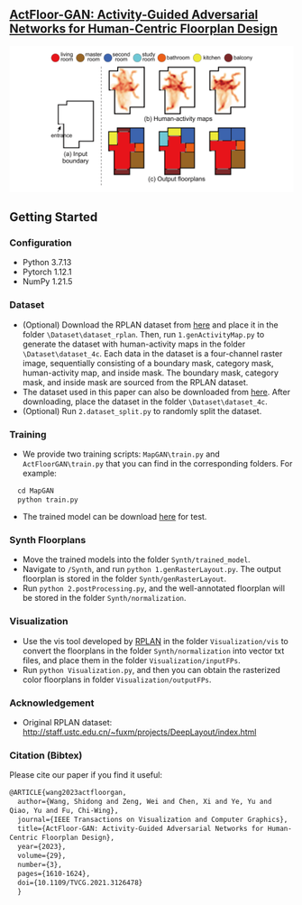 ## [ActFloor-GAN: Activity-Guided Adversarial Networks for Human-Centric Floorplan Design](https://arxiv.org/pdf/2111.03545)
![Paper Image](./ActFloorGAN.png)

## Getting Started

### Configuration
* Python 3.7.13
* Pytorch 1.12.1
* NumPy 1.21.5

### Dataset

* (Optional) Download the RPLAN dataset from [here](http://staff.ustc.edu.cn/~fuxm/projects/DeepLayout/index.html) and place it in the folder `\Dataset\dataset_rplan`. Then, run `1.genActivityMap.py` to generate the dataset with human-activity maps in the folder `\Dataset\dataset_4c`. Each data in the dataset is a four-channel raster image, sequentially consisting of a boundary mask, category mask, human-activity map, and inside mask. The boundary mask, category mask, and inside mask are sourced from the RPLAN dataset.
* The dataset used in this paper can also be downloaded from [here](https://drive.google.com/file/d/1tCtRZ92RFmX3YR-Y1Wky71QIOmIC7jz0/view?usp=sharing). After downloading, place the dataset in the folder `\Dataset\dataset_4c`.
* (Optional) Run `2.dataset_split.py` to randomly split the dataset.

### Training

* We provide two training scripts: `MapGAN\train.py` and `ActFloorGAN\train.py` that you can find in the corresponding folders. For example:
```
  cd MapGAN
  python train.py
```

* The trained model can be download [here](https://drive.google.com/file/d/1Pk002-MS7pwBC4wNCgZfkZNGlyYj1DCQ/view?usp=drive_link) for test.

### Synth Floorplans

* Move the trained models into the folder `Synth/trained_model`.
* Navigate to `/Synth`, and run `python 1.genRasterLayout.py`. The output floorplan is stored in the folder `Synth/genRasterLayout`.
* Run `python 2.postProcessing.py`, and the well-annotated floorplan will be stored in the folder `Synth/normalization`.

### Visualization

* Use the vis tool developed by [RPLAN](http://staff.ustc.edu.cn/~fuxm/projects/DeepLayout/index.html) in the folder `Visualization/vis` to convert the floorplans in the folder `Synth/normalization` into vector txt files, and place them in the folder `Visualization/inputFPs`.
* Run `python Visualization.py`, and then you can obtain the rasterized color floorplans in folder `Visualization/outputFPs`.

### Acknowledgement
* Original RPLAN dataset: http://staff.ustc.edu.cn/~fuxm/projects/DeepLayout/index.html

### Citation (Bibtex)
Please cite our paper if you find it useful:

``` 
@ARTICLE{wang2023actfloorgan,
  author={Wang, Shidong and Zeng, Wei and Chen, Xi and Ye, Yu and Qiao, Yu and Fu, Chi-Wing},
  journal={IEEE Transactions on Visualization and Computer Graphics}, 
  title={ActFloor-GAN: Activity-Guided Adversarial Networks for Human-Centric Floorplan Design}, 
  year={2023},
  volume={29},
  number={3},
  pages={1610-1624},
  doi={10.1109/TVCG.2021.3126478}
  }
``` 
